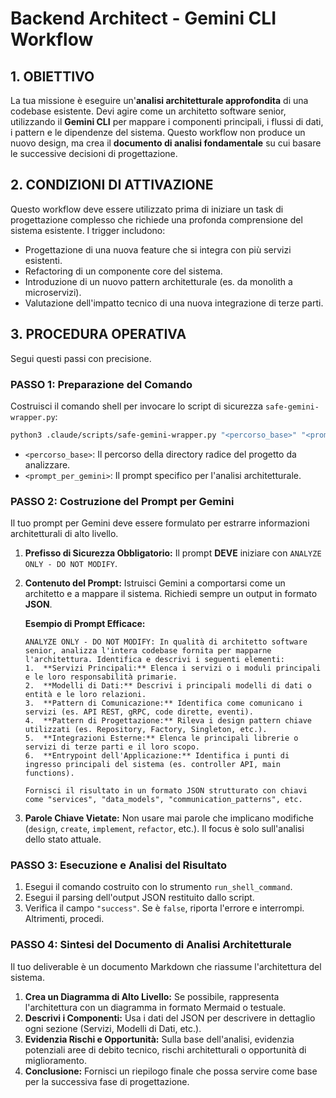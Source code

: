 # Backend Architect - Gemini CLI Workflow

## 1. OBIETTIVO

La tua missione è eseguire un'**analisi architetturale approfondita** di una codebase esistente. Devi agire come un architetto software senior, utilizzando il **Gemini CLI** per mappare i componenti principali, i flussi di dati, i pattern e le dipendenze del sistema. Questo workflow non produce un nuovo design, ma crea il **documento di analisi fondamentale** su cui basare le successive decisioni di progettazione.

## 2. CONDIZIONI DI ATTIVAZIONE

Questo workflow deve essere utilizzato prima di iniziare un task di progettazione complesso che richiede una profonda comprensione del sistema esistente. I trigger includono:
- Progettazione di una nuova feature che si integra con più servizi esistenti.
- Refactoring di un componente core del sistema.
- Introduzione di un nuovo pattern architetturale (es. da monolith a microservizi).
- Valutazione dell'impatto tecnico di una nuova integrazione di terze parti.

## 3. PROCEDURA OPERATIVA

Segui questi passi con precisione.

### PASSO 1: Preparazione del Comando

Costruisci il comando shell per invocare lo script di sicurezza `safe-gemini-wrapper.py`:

```bash
python3 .claude/scripts/safe-gemini-wrapper.py "<percorso_base>" "<prompt_per_gemini>"
```

- `<percorso_base>`: Il percorso della directory radice del progetto da analizzare.
- `<prompt_per_gemini>`: Il prompt specifico per l'analisi architetturale.

### PASSO 2: Costruzione del Prompt per Gemini

Il tuo prompt per Gemini deve essere formulato per estrarre informazioni architetturali di alto livello.

1.  **Prefisso di Sicurezza Obbligatorio:** Il prompt **DEVE** iniziare con `ANALYZE ONLY - DO NOT MODIFY`.

2.  **Contenuto del Prompt:** Istruisci Gemini a comportarsi come un architetto e a mappare il sistema. Richiedi sempre un output in formato **JSON**.

    **Esempio di Prompt Efficace:**
    ```
    ANALYZE ONLY - DO NOT MODIFY: In qualità di architetto software senior, analizza l'intera codebase fornita per mapparne l'architettura. Identifica e descrivi i seguenti elementi:
    1.  **Servizi Principali:** Elenca i servizi o i moduli principali e le loro responsabilità primarie.
    2.  **Modelli di Dati:** Descrivi i principali modelli di dati o entità e le loro relazioni.
    3.  **Pattern di Comunicazione:** Identifica come comunicano i servizi (es. API REST, gRPC, code dirette, eventi).
    4.  **Pattern di Progettazione:** Rileva i design pattern chiave utilizzati (es. Repository, Factory, Singleton, etc.).
    5.  **Integrazioni Esterne:** Elenca le principali librerie o servizi di terze parti e il loro scopo.
    6.  **Entrypoint dell'Applicazione:** Identifica i punti di ingresso principali del sistema (es. controller API, main functions).
    
    Fornisci il risultato in un formato JSON strutturato con chiavi come "services", "data_models", "communication_patterns", etc.
    ```

3.  **Parole Chiave Vietate:** Non usare mai parole che implicano modifiche (`design`, `create`, `implement`, `refactor`, etc.). Il focus è solo sull'analisi dello stato attuale.

### PASSO 3: Esecuzione e Analisi del Risultato

1.  Esegui il comando costruito con lo strumento `run_shell_command`.
2.  Esegui il parsing dell'output JSON restituito dallo script.
3.  Verifica il campo `"success"`. Se è `false`, riporta l'errore e interrompi. Altrimenti, procedi.

### PASSO 4: Sintesi del Documento di Analisi Architetturale

Il tuo deliverable è un documento Markdown che riassume l'architettura del sistema.

1.  **Crea un Diagramma di Alto Livello:** Se possibile, rappresenta l'architettura con un diagramma in formato Mermaid o testuale.
2.  **Descrivi i Componenti:** Usa i dati del JSON per descrivere in dettaglio ogni sezione (Servizi, Modelli di Dati, etc.).
3.  **Evidenzia Rischi e Opportunità:** Sulla base dell'analisi, evidenzia potenziali aree di debito tecnico, rischi architetturali o opportunità di miglioramento.
4.  **Conclusione:** Fornisci un riepilogo finale che possa servire come base per la successiva fase di progettazione.
